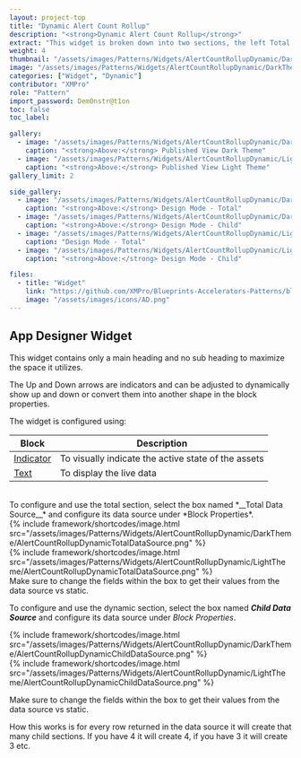 ```yaml
---
layout: project-top
title: "Dynamic Alert Count Rollup"
description: "<strong>Dynamic Alert Count Rollup</strong>"
extract: "This widget is broken down into two sections, the left Total Assets is the total area and the right section past the vertical line is where you can get specific. The right section will grow and shrink depending on the data source that is provided."
weight: 4
thumbnail: "/assets/images/Patterns/Widgets/AlertCountRollupDynamic/DarkTheme/AlertCountRollupDynamicPublishedMode.png"
image: "/assets/images/Patterns/Widgets/AlertCountRollupDynamic/DarkTheme/AlertCountRollupDynamicPublishedMode.png"
categories: ["Widget", "Dynamic"]
contributor: "XMPro"
role: "Pattern"
import_password: Dem0nstr@t1on
toc: false
toc_label: 

gallery:
  - image: "/assets/images/Patterns/Widgets/AlertCountRollupDynamic/DarkTheme/AlertCountRollupDynamicPublishedMode.png"
    caption: "<strong>Above:</strong> Published View Dark Theme"
  - image: "/assets/images/Patterns/Widgets/AlertCountRollupDynamic/LightTheme/AlertCountRollupDynamicPublishedMode.png"
    caption: "<strong>Above:</strong> Published View Light Theme"
gallery_limit: 2

side_gallery:
  - image: "/assets/images/Patterns/Widgets/AlertCountRollupDynamic/DarkTheme/AlertCountRollupDynamicTotalDataSource.png"
    caption: "<strong>Above:</strong> Design Mode - Total"
  - image: "/assets/images/Patterns/Widgets/AlertCountRollupDynamic/DarkTheme/AlertCountRollupDynamicChildDataSource.png"
    caption: "<strong>Above:</strong> Design Mode - Child"
  - image: "/assets/images/Patterns/Widgets/AlertCountRollupDynamic/LightTheme/AlertCountRollupDynamicTotalDataSource.png"
    caption: "Design Mode - Total"
  - image: "/assets/images/Patterns/Widgets/AlertCountRollupDynamic/LightTheme/AlertCountRollupDynamicChildDataSource.png"
    caption: "<strong>Above:</strong> Design Mode - Child"

files:
  - title: "Widget"
    link: "https://github.com/XMPro/Blueprints-Accelerators-Patterns/blob/master/Patterns/Widgets/Alert%20Count%20Rollup%20-%20Dynamic.xwid"
    image: "/assets/images/icons/AD.png"
---
```


## App Designer Widget
This widget contains only a main heading and no sub heading to maximize the space it utilizes.

The Up and Down arrows are indicators and can be adjusted to dynamically show up and down or convert them into another shape in the block properties.

The widget is configured using: 

| Block                                  | Description                                                  |
| -------------------------------------- | ------------------------------------------------------------ |
| [Indicator](https://documentation.xmpro.com/blocks-toolbox/basic/indicator) | To visually indicate the active state of the assets |
| [Text](https://documentation.xmpro.com/blocks-toolbox/basic/text) | To display the live data |

<br />
To configure and use the total section, select the box named *__Total Data Source__* and configure its data source under *Block Properties*.  
<div class="inline_image">{% include framework/shortcodes/image.html src="/assets/images/Patterns/Widgets/AlertCountRollupDynamic/DarkTheme/AlertCountRollupDynamicTotalDataSource.png" %}</div>
<div class="inline_image">{% include framework/shortcodes/image.html src="/assets/images/Patterns/Widgets/AlertCountRollupDynamic/LightTheme/AlertCountRollupDynamicTotalDataSource.png" %}</div>
Make sure to change the fields within the box to get their values from the data source vs static.

To configure and use the dynamic section, select the box named *__Child Data Source__* and configure its data source under *Block Properties*.  

<div class="inline_image">{% include framework/shortcodes/image.html src="/assets/images/Patterns/Widgets/AlertCountRollupDynamic/DarkTheme/AlertCountRollupDynamicChildDataSource.png" %}</div>
<div class="inline_image">{% include framework/shortcodes/image.html src="/assets/images/Patterns/Widgets/AlertCountRollupDynamic/LightTheme/AlertCountRollupDynamicChildDataSource.png" %}</div>

Make sure to change the fields within the box to get their values from the data source vs static.  

How this works is for every row returned in the data source it will create that many child sections.  If you have 4 it will create 4, if you have 3 it will create 3 etc.